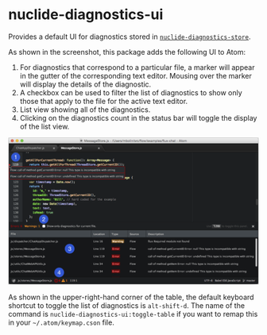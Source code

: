 # nuclide-diagnostics-ui

Provides a default UI for diagnostics stored in [`nuclide-diagnostics-store`](
https://atom.io/packages/nuclide-diagnostics-store).

As shown in the screenshot, this package adds the following UI to Atom:

1. For diagnostics that correspond to a particular file, a marker will appear in the gutter of
the corresponding text editor. Mousing over the marker will display the details of the diagnostic.
2. A checkbox can be used to filter the list of diagnostics to show only those that apply to the
file for the active text editor.
3. List view showing all of the diagnostics.
4. Clicking on the diagnostics count in the status bar will toggle the display of the list view.

![screenshot of diagnostics UI](./docs/diagnostics-ui-with-callouts.png)

As shown in the upper-right-hand corner of the table, the default keyboard shortcut to toggle the
list of diagnostics is `alt-shift-d`.
The name of the command is `nuclide-diagnostics-ui:toggle-table` if you want to remap this in
your `~/.atom/keymap.cson` file.
